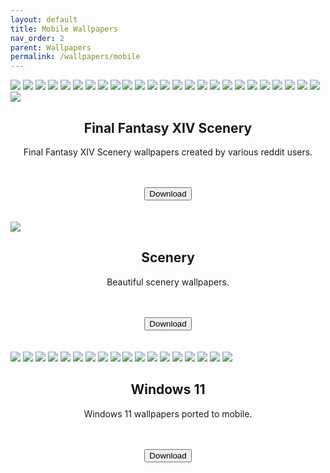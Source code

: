 ```yaml
---
layout: default
title: Mobile Wallpapers
nav_order: 2
parent: Wallpapers
permalink: /wallpapers/mobile
---
```


<!-- 
{: .note }
> {: .opaque }
> 
>
> 
-->

<div class="w3-card">
<div class="gallery">
<img src="../assets/images/wallpapers/mobile/sfw/FFXIV Scenery/Aleport.png" />
<img src="../assets/images/wallpapers/mobile/sfw/FFXIV Scenery/Amaurot.png" />
<img src="../assets/images/wallpapers/mobile/sfw/FFXIV Scenery/Camp-Bronze-Lake.png" />
<img src="../assets/images/wallpapers/mobile/sfw/FFXIV Scenery/Costa-del-Sol.png" />
<img src="../assets/images/wallpapers/mobile/sfw/FFXIV Scenery/Dohn-Mheg.png" />
<img src="../assets/images/wallpapers/mobile/sfw/FFXIV Scenery/Dravanian-Forelands.png" />
<img src="../assets/images/wallpapers/mobile/sfw/FFXIV Scenery/Elpis-1.png" />
<img src="../assets/images/wallpapers/mobile/sfw/FFXIV Scenery/Elpis-2.png" />
<img src="../assets/images/wallpapers/mobile/sfw/FFXIV Scenery/Endwalker.png" />
<img src="../assets/images/wallpapers/mobile/sfw/FFXIV Scenery/Lakeland.png" />
<img src="../assets/images/wallpapers/mobile/sfw/FFXIV Scenery/Sagoli-Desert.png" />
<img src="../assets/images/wallpapers/mobile/sfw/FFXIV Scenery/Thanolan.png" />
<img src="../assets/images/wallpapers/mobile/sfw/FFXIV Scenery/Thavnair.png" />
<img src="../assets/images/wallpapers/mobile/sfw/FFXIV Scenery/The-Aetherfont.png" />
<img src="../assets/images/wallpapers/mobile/sfw/FFXIV Scenery/The-Azim-Steppe.png" />
<img src="../assets/images/wallpapers/mobile/sfw/FFXIV Scenery/The-Black-Shroud.png" />
<img src="../assets/images/wallpapers/mobile/sfw/FFXIV Scenery/The-Crystarium.png" />
<img src="../assets/images/wallpapers/mobile/sfw/FFXIV Scenery/The-Fringes.png" />
<img src="../assets/images/wallpapers/mobile/sfw/FFXIV Scenery/The-Lochs.png" />
<img src="../assets/images/wallpapers/mobile/sfw/FFXIV Scenery/The-Omphalos.png" />
<img src="../assets/images/wallpapers/mobile/sfw/FFXIV Scenery/Uldah.png" />
<img src="../assets/images/wallpapers/mobile/sfw/FFXIV Scenery/Coerthas.png" />
<img src="../assets/images/wallpapers/mobile/sfw/FFXIV Scenery/Il-Mheg.png" />
<img src="../assets/images/wallpapers/mobile/sfw/FFXIV Scenery/Mare-Lamentorum.png" />
<img src="../assets/images/wallpapers/mobile/sfw/FFXIV Scenery/Old-Sharlayan.png" />
<img src="../assets/images/wallpapers/mobile/sfw/FFXIV Scenery/Raincatcher-Gully.png" />
</div>
</div>
<div class="w3-container">
<h2 class="text-small" style="text-align:center">Final Fantasy XIV Scenery</h2>
<p class="text-small" style="text-align:center">Final Fantasy XIV Scenery wallpapers created by various reddit users.</p><br /><br />
<span class="fs-3">
<div align="center" class="text-small">
<a href="https://gitlab.com/the-back-room/Wallpapers/-/archive/main/Wallpapers-main.zip?path=mobile/SFW/FFXIV-Scenery" target="_blank">
<button type="button" name="button" class="btn">Download</button></a> 
</div>
</span>
<br />
</div>
</div>
<br />
<div class="w3-card">
<div class="gallery">
<img src="../assets/images/wallpapers/mobile/sfw/Scenery/Wallpaper (1).png" />
</div>
</div>
<div class="w3-container">
<h2 class="text-small" style="text-align:center">Scenery</h2>
<p class="text-small" style="text-align:center">Beautiful scenery wallpapers.</p><br /><br />
<span class="fs-3">
<div align="center" class="text-small">
<a href="https://gitlab.com/the-back-room/Wallpapers/-/archive/main/Wallpapers-main.zip?path=mobile/SFW/Scenery" target="_blank">
<button type="button" name="button" class="btn">Download</button></a> 
</div>
</span>
<br />
</div>
</div>
<br />
<div class="w3-card">
<div class="gallery">
<img src="../assets/images/wallpapers/mobile/sfw/Windows 11/Windows 11 (1).png" />
<img src="../assets/images/wallpapers/mobile/sfw/Windows 11/Windows 11 (2).png" />
<img src="../assets/images/wallpapers/mobile/sfw/Windows 11/Windows 11 (3).png" />
<img src="../assets/images/wallpapers/mobile/sfw/Windows 11/Windows 11 (4).png" />
<img src="../assets/images/wallpapers/mobile/sfw/Windows 11/Windows 11 (5).png" />
<img src="../assets/images/wallpapers/mobile/sfw/Windows 11/Windows 11 (6).png" />
<img src="../assets/images/wallpapers/mobile/sfw/Windows 11/Windows 11 (7).png" />
<img src="../assets/images/wallpapers/mobile/sfw/Windows 11/Windows 11 (8).png" />
<img src="../assets/images/wallpapers/mobile/sfw/Windows 11/Windows 11 (9).png" />
<img src="../assets/images/wallpapers/mobile/sfw/Windows 11/Windows 11 (10).png" />
<img src="../assets/images/wallpapers/mobile/sfw/Windows 11/Windows 11 (11).png" />
<img src="../assets/images/wallpapers/mobile/sfw/Windows 11/Windows 11 (12).png" />
<img src="../assets/images/wallpapers/mobile/sfw/Windows 11/Windows 11 (13).png" />
<img src="../assets/images/wallpapers/mobile/sfw/Windows 11/Windows 11 (14).png" />
<img src="../assets/images/wallpapers/mobile/sfw/Windows 11/Windows 11 (15).png" />
<img src="../assets/images/wallpapers/mobile/sfw/Windows 11/Windows 11 (16).png" />
<img src="../assets/images/wallpapers/mobile/sfw/Windows 11/Windows 11 (17).png" />
<img src="../assets/images/wallpapers/mobile/sfw/Windows 11/Windows 11 (18).png" />
</div>
<div class="w3-container">
<h2 class="text-small" style="text-align:center">Windows 11</h2>
<p class="text-small" style="text-align:center">Windows 11 wallpapers ported to mobile.</p><br /><br />
<span class="fs-3">
<div align="center" class="text-small">
<a href="https://gitlab.com/the-back-room/Wallpapers/-/archive/main/Wallpapers-main.zip?path=mobile/SFW/Windows-11" target="_blank">
<button type="button" name="button" class="btn">Download</button></a> 
</div>
</span>
<br />
</div>
</div>